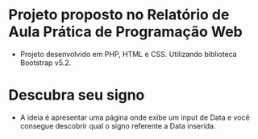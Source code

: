 # Projeto proposto no Relatório de Aula Prática de Programação Web
- Projeto desenvolvido em PHP, HTML e CSS. Utilizando biblioteca Bootstrap v5.2.

# Descubra seu signo
- A ideia é apresentar uma página onde exibe um input de Data e você consegue descobrir qual o signo referente a Data inserida.
